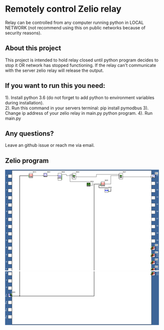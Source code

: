 # Remotely control Zelio relay
Relay can be controlled from any computer running python in LOCAL NETWORK (not recommend using this on public networks because of security reasons). 

 ## About this project
This project is intended to hold relay closed until python program decides to stop it OR network has stopped functioning. If the relay can't communicate with the server zelio relay will release the output.

## If you want to run this you need:
1). Install python 3.6 (do not forget to add python to environment variables during installation).\
2). Run this command in your servers terminal: pip install pymodbus
3). Change ip address of your zelio relay in main.py python program.
4). Run main.py

## Any questions?
Leave an github issue or reach me via email.

## Zelio program

![Top](https://raw.githubusercontent.com/tomasvanagas/RemoteZelio/master/Top.png)
![Bottom](https://raw.githubusercontent.com/tomasvanagas/RemoteZelio/master/Bottom.png)
